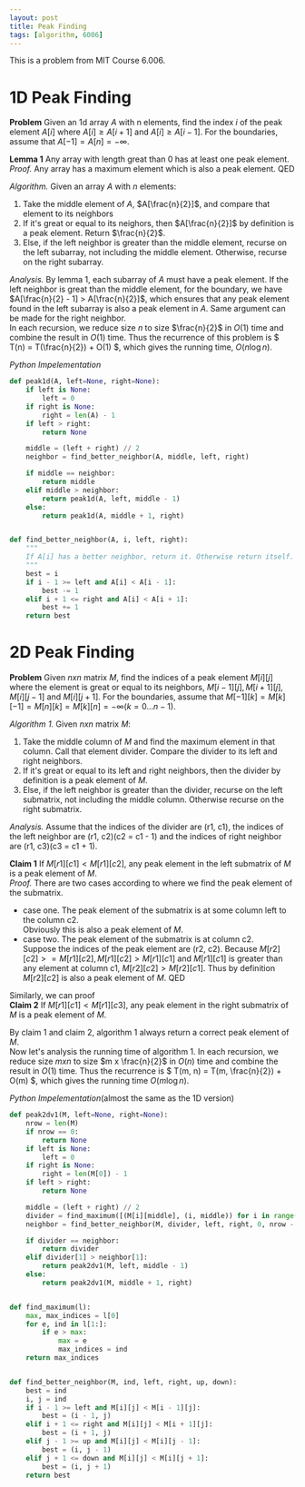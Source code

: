 ```yaml
---
layout: post
title: Peak Finding
tags: [algorithm, 6006]
---
```

This is a problem from MIT Course 6.006.

# 1D Peak Finding
**Problem** Given an 1d array $A$ with n elements, find the index $i$ of the
peak element $A[i]$ where $A[i] \geq A[i+1]$ and $A[i] \geq A[i-1]$. For the
boundaries, assume that $A[-1] = A[n] = -\infty$.

**Lemma 1** Any array with length great than 0 has at least one peak element.  
*Proof.* Any array has a maximum element which is also a peak element. QED

*Algorithm.* Given an array $A$ with $n$ elements:

1.   Take the middle element of $A$, $A[\frac{n}{2}]$, and compare that element to its neighbors
2.   If it's great or equal to its neighors, then $A[\frac{n}{2}]$ by definition is a
     peak element. Return $\frac{n}{2}$.
3.   Else, if the left neighbor is greater than the middle element, recurse on the
     left subarray, not including the middle element. Otherwise, recurse on the
     right subarray.

*Analysis.* By lemma 1, each subarray of $A$ must have a peak element. If the
left neighbor is great than the middle element, for the boundary, we have
$A[\frac{n}{2} - 1] > A[\frac{n}{2}]$, which ensures that any peak element found
in the left subarray is also a peak element in $A$. Same argument can be made
for the right neighbor.  
In each recursion, we reduce size $n$ to size $\frac{n}{2}$ in $O(1)$ time and combine the
result in $O(1)$ time. Thus the recurrence of this problem is $ T(n) = T(\frac{n}{2}) + O(1) $,
which gives the running time, $O(n \log n)$.

*Python Impelementation*
```Python
def peak1d(A, left=None, right=None):
    if left is None:
        left = 0
    if right is None:
        right = len(A) - 1
    if left > right:
        return None

    middle = (left + right) // 2
    neighbor = find_better_neighbor(A, middle, left, right)

    if middle == neighbor:
        return middle
    elif middle > neighbor:
        return peak1d(A, left, middle - 1)
    else:
        return peak1d(A, middle + 1, right)


def find_better_neighbor(A, i, left, right):
    """
    If A[i] has a better neighbor, return it. Otherwise return itself.
    """
    best = i
    if i - 1 >= left and A[i] < A[i - 1]:
        best -= 1
    elif i + 1 <= right and A[i] < A[i + 1]:
        best += 1
    return best
```

# 2D Peak Finding
**Problem** Given $n x n$ matrix $M$, find the indices of a peak element
$M[i][j]$ where the element is great or equal to its neighbors,
$M[i-1][j], M[i+1][j], M[i][j-1]$ and $M[i][j+1]$. For the boundaries, assume
that $M[-1][k] = M[k][-1] = M[n][k] = M[k][n] = -\infty(k = {0...n-1})$.

*Algorithm 1.* Given $n x n$ matrix $M$:

1.   Take the middle column of $M$ and find the maximum element in that column.
     Call that element divider. Compare the divider to its left and right
     neighbors.  
2.   If it's great or equal to its left and right neighbors, then the divider by
     definition is a peak element of $M$.  
3.   Else, if the left neighbor is greater than the divider, recurse on the left
     submatrix, not including the middle column. Otherwise recurse on the right
     submatrix.  

*Analysis.* Assume that the indices of the divider are (r1, c1), the indices of
the left neighbor are (r1, c2)(c2 = c1 - 1) and the indices of right neighbor
are (r1, c3)(c3 = c1 + 1).

**Claim 1** If $M[r1][c1] < M[r1][c2]$, any peak element in the left submatrix
of $M$ is a peak element of $M$.  
*Proof.* There are two cases according to where we find the peak element of the
submatrix.

-   case one. The peak element of the submatrix is at some column left to the
    column c2.  
    Obviously this is also a peak element of $M$.  
-   case two. The peak element of the submatrix is at column c2.  
    Suppose the indices of the peak element are (r2, c2).
    Because $M[r2][c2] >= M[r1][c2], M[r1][c2] > M[r1][c1]$ and $M[r1][c1]$ is
    greater than any element at column c1, $M[r2][c2] > M[r2][c1]$. Thus by
    definition $M[r2][c2]$ is also a peak element of $M$. QED  

Similarly, we can proof  
**Claim 2** If $M[r1][c1] < M[r1][c3]$, any peak element in the right submatrix
of $M$ is a peak element of $M$.

By claim 1 and claim 2, algorithm 1 always return a correct peak element of $M$.  
Now let's analysis the running time of algorithm 1. In each recursion, we reduce
size $m x n$ to size $m x \frac{n}{2}$ in $O(n)$ time and combine the result in
$O(1)$ time. Thus the recurrence is $ T(m, n) = T(m, \frac{n}{2}) + O(m) $, which
gives the running time $O(m \log n)$.

*Python Impelementation*(almost the same as the 1D version)
```Python
def peak2dv1(M, left=None, right=None):
    nrow = len(M)
    if nrow == 0:
        return None
    if left is None:
        left = 0
    if right is None:
        right = len(M[0]) - 1
    if left > right:
        return None

    middle = (left + right) // 2
    divider = find_maximum([(M[i][middle], (i, middle)) for i in range(nrow)])
    neighbor = find_better_neighbor(M, divider, left, right, 0, nrow - 1)

    if divider == neighbor:
        return divider
    elif divider[1] > neighbor[1]:
        return peak2dv1(M, left, middle - 1)
    else:
        return peak2dv1(M, middle + 1, right)


def find_maximum(l):
    max, max_indices = l[0]
    for e, ind in l[1:]:
        if e > max:
            max = e
            max_indices = ind
    return max_indices


def find_better_neighbor(M, ind, left, right, up, down):
    best = ind
    i, j = ind
    if i - 1 >= left and M[i][j] < M[i - 1][j]:
        best = (i - 1, j)
    elif i + 1 <= right and M[i][j] < M[i + 1][j]:
        best = (i + 1, j)
    elif j - 1 >= up and M[i][j] < M[i][j - 1]:
        best = (i, j - 1)
    elif j + 1 <= down and M[i][j] < M[i][j + 1]:
        best = (i, j + 1)
    return best
```
